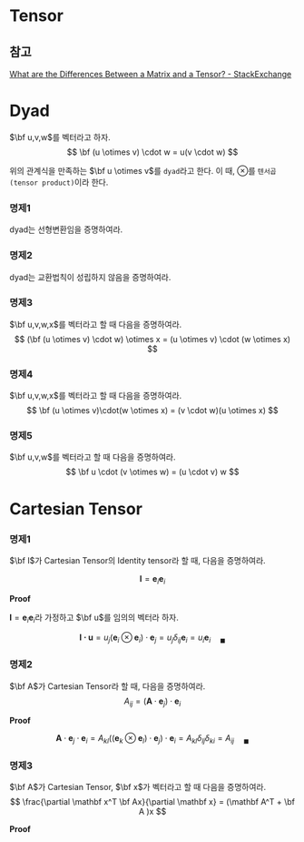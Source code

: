 # Tensor

## 참고
[What are the Differences Between a Matrix and a Tensor? - StackExchange](https://math.stackexchange.com/questions/412423/what-are-the-differences-between-a-matrix-and-a-tensor)  

# Dyad
$\bf u,v,w$를 벡터라고 하자.
$$ \bf (u \otimes v) \cdot w = u(v \cdot w) $$

위의 관계식을 만족하는 $\bf u \otimes v$를 `dyad`라고 한다. 이 때, $\otimes$를 `텐서곱(tensor product)`이라 한다.

### 명제1
dyad는 선형변환임을 증명하여라.

### 명제2
dyad는 교환법칙이 성립하지 않음을 증명하여라.

### 명제3
$\bf u,v,w,x$를 벡터라고 할 때 다음을 증명하여라.
$$ (\bf (u \otimes v) \cdot w) \otimes x = (u \otimes v) \cdot (w \otimes x) $$

### 명제4
$\bf u,v,w,x$를 벡터라고 할 때 다음을 증명하여라.
$$ \bf (u \otimes v)\cdot(w \otimes x) = (v \cdot w)(u \otimes x) $$

### 명제5
$\bf u,v,w$를 벡터라고 할 때 다음을 증명하여라.
$$ \bf u \cdot (v \otimes w) = (u \cdot v) w $$


# Cartesian Tensor

### 명제1
$\bf I$가 Cartesian Tensor의 Identity tensor라 할 때, 다음을 증명하여라.

$$ \mathbf I = \mathbf e_i \mathbf e_i $$

**Proof**

$\mathbf I = \mathbf e_i \mathbf e_i$라 가정하고 $\bf u$를 임의의 벡터라 하자.

$$ \mathbf{I \cdot u} = u_j (\mathbf e_i \otimes \mathbf e_i) \cdot \mathbf e_j = u_j \delta_{ij} \mathbf e_i = u_i \mathbf e_i \quad {_\blacksquare} $$

### 명제2
$\bf A$가 Cartesian Tensor라 할 때, 다음을 증명하여라.
$$ A_{ij} = (\mathbf A \cdot \mathbf e_j) \cdot \mathbf e_i $$

**Proof**

$$ \mathbf A \cdot \mathbf e_j \cdot \mathbf e_i = A_{kl}((\mathbf e_k \otimes \mathbf e_l) \cdot \mathbf e_j) \cdot \mathbf e_i = A_{kl} \delta_{lj} \delta_{ki} = A_{ij} \quad {_\blacksquare} $$

### 명제3
$\bf A$가 Cartesian Tensor, $\bf x$가 벡터라고 할 때 다음을 증명하여라.
$$ \frac{\partial \mathbf x^T \bf Ax}{\partial \mathbf x} = (\mathbf A^T + \bf A )x  $$

**Proof**  